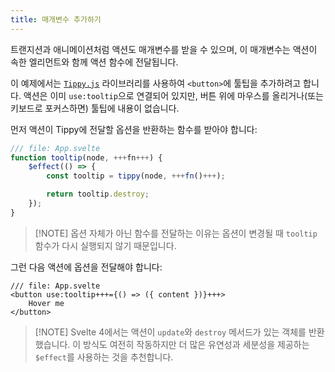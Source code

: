 ```yaml
---
title: 매개변수 추가하기
---
```


트랜지션과 애니메이션처럼 액션도 매개변수를 받을 수 있으며, 이 매개변수는 액션이 속한 엘리먼트와 함께 액션 함수에 전달됩니다.

이 예제에서는 [`Tippy.js`](https://atomiks.github.io/tippyjs/) 라이브러리를 사용하여 `<button>`에 툴팁을 추가하려고 합니다. 액션은 이미 `use:tooltip`으로 연결되어 있지만, 버튼 위에 마우스를 올리거나(또는 키보드로 포커스하면) 툴팁에 내용이 없습니다.

먼저 액션이 Tippy에 전달할 옵션을 반환하는 함수를 받아야 합니다:

```js
/// file: App.svelte
function tooltip(node, +++fn+++) {
	$effect(() => {
		const tooltip = tippy(node, +++fn()+++);

		return tooltip.destroy;
	});
}
```

> [!NOTE] 옵션 자체가 아닌 함수를 전달하는 이유는 옵션이 변경될 때 `tooltip` 함수가 다시 실행되지 않기 때문입니다.

그런 다음 액션에 옵션을 전달해야 합니다:

```svelte
/// file: App.svelte
<button use:tooltip+++={() => ({ content })}+++>
	Hover me
</button>
```

> [!NOTE] Svelte 4에서는 액션이 `update`와 `destroy` 메서드가 있는 객체를 반환했습니다. 이 방식도 여전히 작동하지만 더 많은 유연성과 세분성을 제공하는 `$effect`를 사용하는 것을 추천합니다.
